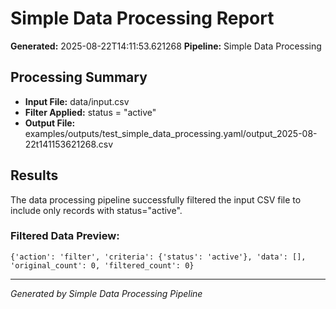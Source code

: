 # Simple Data Processing Report

**Generated:** 2025-08-22T14:11:53.621268
**Pipeline:** Simple Data Processing

## Processing Summary

- **Input File:** data/input.csv
- **Filter Applied:** status = "active"
- **Output File:** examples/outputs/test_simple_data_processing.yaml/output_2025-08-22t141153621268.csv

## Results

The data processing pipeline successfully filtered the input CSV file to include only records with status="active".

### Filtered Data Preview:
```csv
{'action': 'filter', 'criteria': {'status': 'active'}, 'data': [], 'original_count': 0, 'filtered_count': 0}
```

---
*Generated by Simple Data Processing Pipeline*